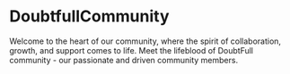 # DoubtfullCommunity
Welcome to the heart of our community, where the spirit of collaboration, growth, and support comes to life. Meet the lifeblood of DoubtFull community - our passionate and driven community members.
